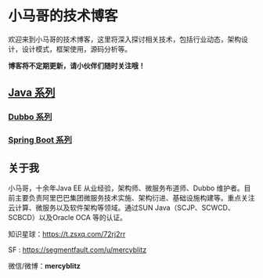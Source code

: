 # 小马哥的技术博客

欢迎来到小马哥的技术博客，这里将深入探讨相关技术，包括行业动态，架构设计，设计模式，框架使用，源码分析等。

**博客将不定期更新，请小伙伴们随时关注哦！**

## [Java 系列](java/)


### [Dubbo 系列](java/dubbo)


### [Spring Boot 系列](java/spring-boot)


## 关于我

小马哥，十余年Java EE 从业经验，架构师、微服务布道师、Dubbo 维护者。目前主要负责阿里巴巴集团微服务技术实施、架构衍进、基础设施构建等。重点关注云计算、微服务以及软件架构等领域。通过SUN Java（SCJP、SCWCD、SCBCD）以及Oracle OCA 等的认证。



知识星球：https://t.zsxq.com/72rj2rr

SF : https://segmentfault.com/u/mercyblitz

微信/微博：**mercyblitz**
